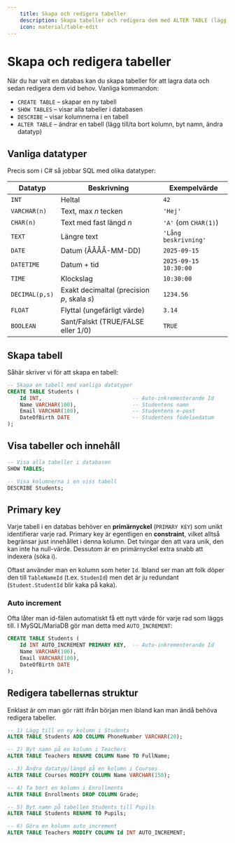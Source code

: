 ```yaml
---
    title: Skapa och redigera tabeller
    description: Skapa tabeller och redigera dem med ALTER TABLE (lägg till, ta bort, byta namn, ändra datatyp). Inkluderar vanliga datatyper.
    icon: material/table-edit
---
```


# Skapa och redigera tabeller

När du har valt en databas kan du skapa tabeller för att lagra data och sedan redigera dem vid behov. Vanliga kommandon:

* `CREATE TABLE` – skapar en ny tabell  
* `SHOW TABLES` – visar alla tabeller i databasen  
* `DESCRIBE` – visar kolumnerna i en tabell  
* `ALTER TABLE` – ändrar en tabell (lägg till/ta bort kolumn, byt namn, ändra datatyp)

## Vanliga datatyper
Precis som i C\# så jobbar SQL med olika datatyper:

| Datatyp        | Beskrivning                                         | Exempelvärde        |
|----------------|-----------------------------------------------------|---------------------|
| `INT`          | Heltal                                              | `42`                |
| `VARCHAR(n)`   | Text, max *n* tecken                                | `'Hej'`             |
| `CHAR(n)`      | Text med fast längd *n*                             | `'A'` (om `CHAR(1)`)|
| `TEXT`         | Längre text                                         | `'Lång beskrivning'`|
| `DATE`         | Datum (ÅÅÅÅ-MM-DD)                                  | `2025-09-15`        |
| `DATETIME`     | Datum + tid                                         | `2025-09-15 10:30:00` |
| `TIME`         | Klockslag                                           | `10:30:00`          |
| `DECIMAL(p,s)` | Exakt decimaltal (precision *p*, skala *s*)         | `1234.56`           |
| `FLOAT`        | Flyttal (ungefärligt värde)                         | `3.14`              |
| `BOOLEAN`      | Sant/Falskt (TRUE/FALSE eller 1/0)                  | `TRUE`              |

## Skapa tabell
Såhär skriver vi för att skapa en tabell:
```sql
-- Skapa en tabell med vanliga datatyper
CREATE TABLE Students (
    Id INT,                             -- Auto-inkrementerande Id
    Name VARCHAR(100),                  -- Studentens namn
    Email VARCHAR(100),                 -- Studentens e-post
    DateOfBirth DATE                    -- Studentens födelsedatum
);
```
## Visa tabeller och innehåll
```sql
-- Visa alla tabeller i databasen
SHOW TABLES;

-- Visa kolumnerna i en viss tabell
DESCRIBE Students;
```
## Primary key
Varje tabell i en databas behöver en **primärnyckel** (`PRIMARY KEY`) som unikt identifierar varje rad. Primary key är egentligen en **constraint**, vilket alltså begränsar just innehållet i denna kolumn. Det tvingar den att vara unik, den kan inte ha null-värde. Dessutom är en primärnyckel extra snabb att indexera (söka i).

Oftast använder man en kolumn som heter `Id`. Ibland ser man att folk döper den till `TableNameId` (t.ex. `StudenId`) men det är ju redundant (`Student.StudentId` blir kaka på kaka).
### Auto increment
Ofta låter man id-fälen  automatiskt få ett nytt värde för varje rad som läggs till.  I MySQL/MariaDB gör man detta med `AUTO_INCREMENT`:  
```sql
CREATE TABLE Students (
    Id INT AUTO_INCREMENT PRIMARY KEY,  -- Auto-inkrementerande Id
    Name VARCHAR(100),
    Email VARCHAR(100),
    DateOfBirth DATE
);
```

## Redigera tabellernas struktur
Enklast är om man gör rätt ifrån början men ibland kan man ändå behöva redigera tabeller.

```sql
-- 1) Lägg till en ny kolumn i Students
ALTER TABLE Students ADD COLUMN PhoneNumber VARCHAR(20);

-- 2) Byt namn på en kolumn i Teachers
ALTER TABLE Teachers RENAME COLUMN Name TO FullName;

-- 3) Ändra datatyp/längd på en kolumn i Courses
ALTER TABLE Courses MODIFY COLUMN Name VARCHAR(150);

-- 4) Ta bort en kolumn i Enrollments
ALTER TABLE Enrollments DROP COLUMN Grade;

-- 5) Byt namn på tabellen Students till Pupils
ALTER TABLE Students RENAME TO Pupils;

-- 6) Göra en kolumn auto_increment
ALTER TABLE Teachers MODIFY COLUMN Id INT AUTO_INCREMENT;
```